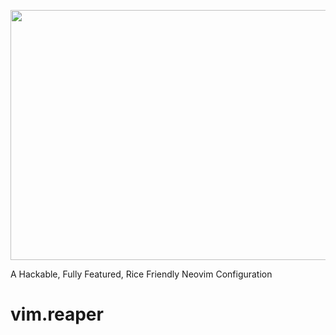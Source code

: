 <p align="center">
  <img src="https://gideonwolfe.com/img/neovim/reaper/ascii.png" width="600" height="400">

  A Hackable, Fully Featured, Rice Friendly Neovim Configuration  
  # vim.reaper
</p>
